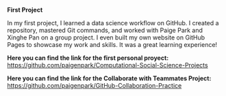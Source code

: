 **First Project**

In my first project, I learned a data science workflow on GitHub. I created a repository, mastered Git commands, and worked with Paige Park and Xinghe Pan on a group project. I even built my own website on GitHub Pages to showcase my work and skills. It was a great learning experience!

**Here you can find the link for the first personal proyect:**
https://github.com/paigenpark/Computational-Social-Science-Projects

**Here you can find the link for the Collaborate with Teammates Project:**
https://github.com/paigenpark/GitHub-Collaboration-Practice
